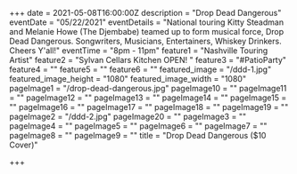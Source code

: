 +++
date = 2021-05-08T16:00:00Z
description = "Drop Dead Dangerous"
eventDate = "05/22/2021"
eventDetails = "National touring Kitty Steadman and Melanie Howe (The Djembabe) teamed up to form musical force, Drop Dead Dangerous. Songwriters, Musicians, Entertainers, Whiskey Drinkers. Cheers Y'all!"
eventTime = "8pm - 11pm"
feature1 = "Nashville Touring Artist"
feature2 = "Sylvan Cellars Kitchen OPEN! "
feature3 = "#PatioParty"
feature4 = ""
feature5 = ""
feature6 = ""
featured_image = "/ddd-1.jpg"
featured_image_height = "1080"
featured_image_width = "1080"
pageImage1 = "/drop-dead-dangerous.jpg"
pageImage10 = ""
pageImage11 = ""
pageImage12 = ""
pageImage13 = ""
pageImage14 = ""
pageImage15 = ""
pageImage16 = ""
pageImage17 = ""
pageImage18 = ""
pageImage19 = ""
pageImage2 = "/ddd-2.jpg"
pageImage20 = ""
pageImage3 = ""
pageImage4 = ""
pageImage5 = ""
pageImage6 = ""
pageImage7 = ""
pageImage8 = ""
pageImage9 = ""
title = "Drop Dead Dangerous ($10 Cover)"

+++
